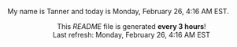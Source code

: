 My name is Tanner and today is Monday, February 26, 4:16 AM EST.

<p align="center">This <i>README</i> file is generated <b>every 3 hours</b>!</br>Last refresh: Monday, February 26, 4:16 AM EST<br /></p>
